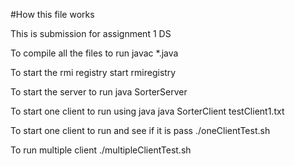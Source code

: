 #How this file works

This is submission for assignment 1 DS

To compile all the files to run
javac *.java

To start the rmi registry
start rmiregistry

To start the server to run
java SorterServer

To start one client to run using java
java SorterClient testClient1.txt

To start one client to run and see if it is pass
./oneClientTest.sh

To run multiple client
./multipleClientTest.sh

